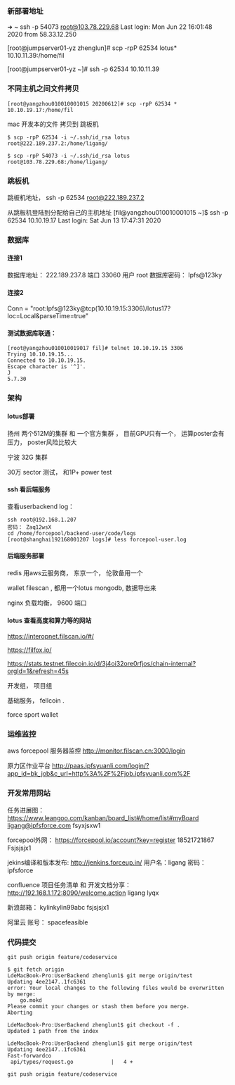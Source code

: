 ### 新部署地址


➜  ~ ssh -p 54073 root@103.78.229.68
Last login: Mon Jun 22 16:01:48 2020 from 58.33.12.250



[root@jumpserver01-yz zhenglun]# scp -rpP 62534 lotus* 10.10.11.39:/home/fil


[root@jumpserver01-yz ~]# ssh -p 62534 10.10.11.39

### 不同主机之间文件拷贝
```
[root@yangzhou010010001015 20200612]# scp -rpP 62534 * 10.10.19.17:/home/fil
```

mac 开发本的文件 拷贝到 跳板机
```
$ scp -rpP 62534 -i ~/.ssh/id_rsa lotus root@222.189.237.2:/home/ligang/

$ scp -rpP 54073 -i ~/.ssh/id_rsa lotus root@103.78.229.68:/home/ligang/

```

### 跳板机
跳板机地址，
ssh -p 62534 root@222.189.237.2

从跳板机登陆到分配给自己的主机地址
[fil@yangzhou010010001015 ~]$ ssh -p 62534 10.10.19.17
Last login: Sat Jun 13 17:47:31 2020

### 数据库
#### 连接1
数据库地址：
222.189.237.8
端口
33060
用户
root
数据库密码： 
Ipfs@123ky

#### 连接2
Conn = "root:Ipfs@123ky@tcp(10.10.19.15:3306)/lotus17?loc=Local&parseTime=true"

#### 测试数据库联通：
```
[root@yangzhou010010019017 fil]# telnet 10.10.19.15 3306
Trying 10.10.19.15...
Connected to 10.10.19.15.
Escape character is '^]'.
J
5.7.30
```

### 架构

####  lotus部署
扬州 两个512M的集群 和 一个官方集群 ，  目前GPU只有一个， 运算poster会有压力， poster风险比较大

宁波 32G 集群 

30万 sector 测试， 和1P+ power test



#### ssh 看后端服务

查看userbackend log：

```
ssh root@192.168.1.207
密码： Zaq12wsX
cd /home/forcepool/backend-user/code/logs
[root@shanghai192168001207 logs]# less forcepool-user.log

```


#### 后端服务部署
redis 用aws云服务商， 东京一个， 伦敦备用一个

wallet filescan , 都用一个lotus
mongodb, 数据导出来

nginx 负载均衡， 9600 端口


#### lotus 查看高度和算力等的网站
https://interopnet.filscan.io/#/

https://filfox.io/

https://stats.testnet.filecoin.io/d/3j4oi32ore0rfjos/chain-internal?orgId=1&refresh=45s

开发组， 项目组

基础服务， 
fellcoin .  

force sport 
wallet 

### 运维监控
aws forcepool 服务器监控
http://monitor.filscan.cn:3000/login


原力区作业平台
http://paas.ipfsyuanli.com/login/?app_id=bk_job&c_url=http%3A%2F%2Fjob.ipfsyuanli.com%2F


###  开发常用网站

任务进展图：
https://www.leangoo.com/kanban/board_list#/home/list#myBoard
ligang@ipfsforce.com
fsyxjsxw1

forcepool外网：
https://forcepool.io/account?key=register
18521721867
Fsjsjsjx1

jekins编译和版本发布:
http://jenkins.forceup.in/
用户名：ligang
密码：ipfsforce

confluence 项目任务清单 和 开发文档分享：
http://192.168.1.172:8090/welcome.action
ligang
lyqx

新浪邮箱：
kylinkylin99abc
fsjsjsjx1

阿里云 账号：   spacefeasible


### 代码提交
```
git push origin feature/codeservice

$ git fetch origin
LdeMacBook-Pro:UserBackend zhenglun1$ git merge origin/test
Updating 4ee2147..1fc6361
error: Your local changes to the following files would be overwritten by merge:
	go.mokd
Please commit your changes or stash them before you merge.
Aborting

LdeMacBook-Pro:UserBackend zhenglun1$ git checkout -f .
Updated 1 path from the index

LdeMacBook-Pro:UserBackend zhenglun1$ git merge origin/test
Updating 4ee2147..1fc6361
Fast-forwardco
 api/types/request.go            |   4 +

git push origin feature/codeservice
```
